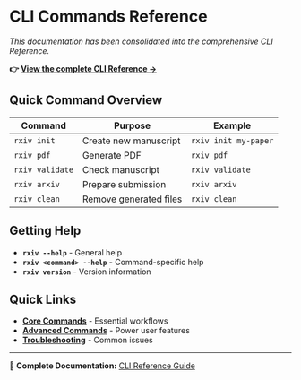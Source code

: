 # CLI Commands Reference

*This documentation has been consolidated into the comprehensive CLI Reference.*

**👉 [View the complete CLI Reference →](cli-reference.md)**

## Quick Command Overview

| Command | Purpose | Example |
|---------|---------|---------|
| `rxiv init` | Create new manuscript | `rxiv init my-paper` |
| `rxiv pdf` | Generate PDF | `rxiv pdf` |
| `rxiv validate` | Check manuscript | `rxiv validate` |
| `rxiv arxiv` | Prepare submission | `rxiv arxiv` |
| `rxiv clean` | Remove generated files | `rxiv clean` |

## Getting Help

- **`rxiv --help`** - General help
- **`rxiv <command> --help`** - Command-specific help
- **`rxiv version`** - Version information

## Quick Links

- **[Core Commands](cli-reference.md#-core-commands)** - Essential workflows
- **[Advanced Commands](cli-reference.md#-advanced-commands)** - Power user features
- **[Troubleshooting](cli-reference.md#-troubleshooting-commands)** - Common issues

---

**📖 Complete Documentation:** [CLI Reference Guide](cli-reference.md)